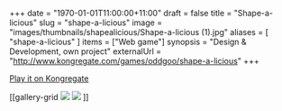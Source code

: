 +++
date = "1970-01-01T11:00:00+11:00"
draft = false
title = "Shape-a-licious"
slug = "shape-a-licious"
image = "images/thumbnails/shapealicious/Shape-a-licious (1).jpg"
aliases = [
	"shape-a-licious"
]
items = ["Web game"]
synopsis = "Design & Development, own project"
externalUrl = "http://www.kongregate.com/games/oddgoo/shape-a-licious"
+++

[Play it on Kongregate](http://www.kongregate.com/games/oddgoo/shape-a-licious)

[[gallery-grid
![](http://oddgoo.io.s3.amazonaws.com/covers/Shape-a-licious%202.jpg)
![](http://oddgoo.io.s3.amazonaws.com/covers/Shape-a-licious.jpg)
]]